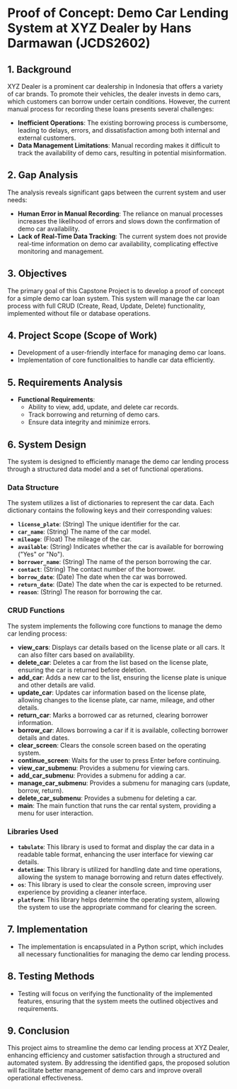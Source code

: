 # Proof of Concept: Demo Car Lending System at XYZ Dealer by Hans Darmawan (JCDS2602)

## 1. Background

XYZ Dealer is a prominent car dealership in Indonesia that offers a variety of car brands. To promote their vehicles, the dealer invests in demo cars, which customers can borrow under certain conditions. However, the current manual process for recording these loans presents several challenges:

- **Inefficient Operations**: The existing borrowing process is cumbersome, leading to delays, errors, and dissatisfaction among both internal and external customers.
- **Data Management Limitations**: Manual recording makes it difficult to track the availability of demo cars, resulting in potential misinformation.

## 2. Gap Analysis

The analysis reveals significant gaps between the current system and user needs:

- **Human Error in Manual Recording**: The reliance on manual processes increases the likelihood of errors and slows down the confirmation of demo car availability.
- **Lack of Real-Time Data Tracking**: The current system does not provide real-time information on demo car availability, complicating effective monitoring and management.

## 3. Objectives

The primary goal of this Capstone Project is to develop a proof of concept for a simple demo car loan system. This system will manage the car loan process with full CRUD (Create, Read, Update, Delete) functionality, implemented without file or database operations.

## 4. Project Scope (Scope of Work)

- Development of a user-friendly interface for managing demo car loans.
- Implementation of core functionalities to handle car data efficiently.

## 5. Requirements Analysis

- **Functional Requirements**:
  - Ability to view, add, update, and delete car records.
  - Track borrowing and returning of demo cars.
  - Ensure data integrity and minimize errors.

## 6. System Design

The system is designed to efficiently manage the demo car lending process through a structured data model and a set of functional operations.

### Data Structure

The system utilizes a list of dictionaries to represent the car data. Each dictionary contains the following keys and their corresponding values:

- **`license_plate`**: (String) The unique identifier for the car.
- **`car_name`**: (String) The name of the car model.
- **`mileage`**: (Float) The mileage of the car.
- **`available`**: (String) Indicates whether the car is available for borrowing ("Yes" or "No").
- **`borrower_name`**: (String) The name of the person borrowing the car.
- **`contact`**: (String) The contact number of the borrower.
- **`borrow_date`**: (Date) The date when the car was borrowed.
- **`return_date`**: (Date) The date when the car is expected to be returned.
- **`reason`**: (String) The reason for borrowing the car.

### CRUD Functions

The system implements the following core functions to manage the demo car lending process:

- **view_cars**: Displays car details based on the license plate or all cars. It can also filter cars based on availability.
- **delete_car**: Deletes a car from the list based on the license plate, ensuring the car is returned before deletion.
- **add_car**: Adds a new car to the list, ensuring the license plate is unique and other details are valid.
- **update_car**: Updates car information based on the license plate, allowing changes to the license plate, car name, mileage, and other details.
- **return_car**: Marks a borrowed car as returned, clearing borrower information.
- **borrow_car**: Allows borrowing a car if it is available, collecting borrower details and dates.
- **clear_screen**: Clears the console screen based on the operating system.
- **continue_screen**: Waits for the user to press Enter before continuing.
- **view_car_submenu**: Provides a submenu for viewing cars.
- **add_car_submenu**: Provides a submenu for adding a car.
- **manage_car_submenu**: Provides a submenu for managing cars (update, borrow, return).
- **delete_car_submenu**: Provides a submenu for deleting a car.
- **main**: The main function that runs the car rental system, providing a menu for user interaction.


### Libraries Used

- **`tabulate`**: This library is used to format and display the car data in a readable table format, enhancing the user interface for viewing car details.
- **`datetime`**: This library is utilized for handling date and time operations, allowing the system to manage borrowing and return dates effectively.
- **`os`**: This library is used to clear the console screen, improving user experience by providing a cleaner interface.
- **`platform`**: This library helps determine the operating system, allowing the system to use the appropriate command for clearing the screen.

## 7. Implementation

- The implementation is encapsulated in a Python script, which includes all necessary functionalities for managing the demo car lending process.

## 8. Testing Methods

- Testing will focus on verifying the functionality of the implemented features, ensuring that the system meets the outlined objectives and requirements.

## 9. Conclusion

This project aims to streamline the demo car lending process at XYZ Dealer, enhancing efficiency and customer satisfaction through a structured and automated system. By addressing the identified gaps, the proposed solution will facilitate better management of demo cars and improve overall operational effectiveness.
